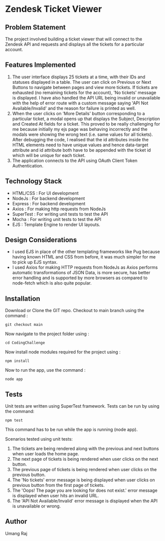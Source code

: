 # Zendesk Ticket Viewer

## Problem Statement
The project involved building a ticket viewer that will connect to the Zendesk API and requests and displays all the tickets for a particular account.

## Features Implemented
1. The user interface displays 25 tickets at a time, with their IDs and statuses displayed in a table. The user can click on Previous or Next Buttons to navigate between pages and view more tickets. If tickets are exhausted (no remaining tickets for the account), 'No tickets' message is displayed. I have also handled the API URL being invalid or unavailable with the help of error route with a custom message saying 'API Not Available/Invalid' and the reason for failure is printed as well.
2. When the user clicks on 'More Details' button corresponding to a particular ticket, a modal opens up that displays the Subject, Description and Created At fields for a ticket. This proved to be really challenging for me because initially my ejs page was behaving incorrectly and the modals were showing the wrong text (i.e. same values for all tickets). After debugging the code, I realised that the id attributes inside the HTML elements need to have unique values and hence data-target attribute and id attribute both have to be appended with the ticket id which will be unique for each ticket.
3. The application connects to the API using OAuth Client Token Authentication.

## Technology Stack
* HTML/CSS : For UI development
* NodeJs : For backend development
* Express : For backend development 
* Axios : For making http requests from NodeJs
* SuperTest : For writing unit tests to test the API
* Mocha : For writing unit tests to test the API
* EJS : Template Engine to render UI layouts.

## Design Considerations
* I used EJS in place of the other templating frameworks like Pug because having known HTML and CSS from before, it was much simpler for me to pick up EJS syntax. 
* I used Axios for making HTTP requests from NodeJs as Axios performs automatic transformations of JSON Data, is more secure, has better error handling and is supported by more browsers as compared to node-fetch which is also quite popular.

## Installation
Download or Clone the GIT repo. Checkout to main branch using the command :

`git checkout main`

Now navigate to the project folder using :

`cd CodingChallenge`

Now install node modules required for the project using :

`npm install`

Now to run the app, use the command :

`node app`

## Tests
Unit tests are written using SuperTest framework. Tests can be run by using the command:

`npm test` 

This command has to be run while the app is running (node app).

Scenarios tested using unit tests:
1. The tickets are being rendered along with the previous and next buttons when user loads the home page.
2. The next page of tickets is being rendered when user clicks on the next button.
3. The previous page of tickets is being rendered when user clicks on the previous button.
4. The 'No tickets' error message is being displayed when user clicks on previous button from the first page of tickets.
5. The 'Oops! The page you are looking for does not exist.' error message is displayed when user hits an invalid URL.
6. The 'API Not Available/Invalid' error message is displayed when the API is unavailable or wrong.

## Author
Umang Raj

